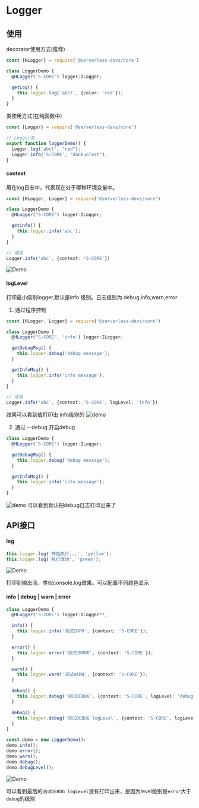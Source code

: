 # Logger

## 使用

decorator使用方式(推荐)

```typescript
const {HLogger} = require('@serverless-devs/core')

class LoggerDemo {
  @HLogger("S-CORE") logger:ILogger;

  getLog() {
    this.logger.log('abct', {color: 'red'});
  }
}
```

类使用方式(在纯函数中)

```typescript
const {Logger} = require('@serverless-devs/core')

// Logger类
export function loggerDemo() {
  Logger.log('abct', "red");
  Logger.info('S-CORE', "dankunTest");
}
```

#### context

用在log日志中，代表现在处于哪种环境变量中。

```typescript
const {HLogger, Logger} = require('@serverless-devs/core')

class LoggerDemo {
  @HLogger("S-CORE") logger:ILogger;

  getinfo() {
    this.logger.info('abc');
  }
}

// 或者
Logger.info('abc', {context: 'S-CORE'})
```

![Demo](https://img.alicdn.com/imgextra/i2/O1CN01TSrTX01YZ1NAB8B56_!!6000000003072-2-tps-1376-102.png)

#### logLevel

打印最小级别logger,默认是info 级别。日志级别为 debug,info,warn,error

1. 通过程序控制
```typescript
const {HLogger, Logger} = require('@serverless-devs/core')

class LoggerDemo {
  @HLogger("S-CORE", 'info') logger:ILogger;

  getDebugMsg() {
    this.logger.debug('debug message');
  }

  getInfoMsg() {
    this.logger.info('info message');
  }
}

// 或者
Logger.info('abc', {context: 'S-CORE', logLevel: 'info'})
```
效果可以看到值打印出 info级别的
![demo](https://img.alicdn.com/imgextra/i2/O1CN01wrveE41EL0weezXMS_!!6000000000334-2-tps-1270-98.png)

2. 通过  --debug 开启debug
```typescript
class LoggerDemo {
  @HLogger('S-CORE') logger:ILogger;

  getDebugMsg() {
    this.logger.debug('debug message');
  }

  getInfoMsg() {
    this.logger.info('info message');
  }
}
```
![demo](https://img.alicdn.com/imgextra/i3/O1CN019Osu63223orgTmO8r_!!6000000007065-2-tps-1168-154.png)
可以看到默认把debug日志打印出来了

## API接口

#### log

```typescript
this.logger.log('开始执行..,', 'yellow');
this.logger.log('执行成功', 'green');
```

![Demo](https://img.alicdn.com/imgextra/i3/O1CN01uL8Q5T218ZM3Anfn4_!!6000000006940-2-tps-974-98.png)

打印到输出流，类似console.log效果。可以配置不同颜色显示

#### info | debug | warn | error

```typescript
class LoggerDemo {
  @HLogger('S-CORE') logger:ILogger**;

  info() {
    this.logger.info('测试INFO', {context: 'S-CORE'});
  }

  error() {
    this.logger.error('测试ERROR', {context: 'S-CORE'});
  }

  warn() {
    this.logger.warn('测试WARN', {context: 'S-CORE'});
  }

  debug() {
    this.logger.debug('测试DEBUG', {context: 'S-CORE', logLevel: 'debug'});
  }

  debug() {
    this.logger.debug('测试DEBUG logLevel', {context: 'S-CORE', logLevel: 'error'});
  }
}

const demo = new LoggerDemo();
demo.info();
demo.error();
demo.warn();
demo.debug();
demo.debugLevel();
```

![Demo](https://img.alicdn.com/imgextra/i2/O1CN01dIP3VW1bZsy1YO3oL_!!6000000003480-2-tps-1082-186.png)

可以看到最后的`测试DEBUG logLevel`没有打印出来，是因为level级别是`error`大于`debug`的级别
